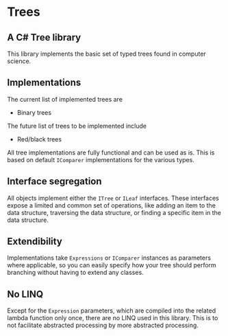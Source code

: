 # Trees

## A C# Tree library

This library implements the basic set of typed trees found in computer science.

## Implementations

The current list of implemented trees are
- Binary trees

The future list of trees to be implemented include
- Red/black trees

All tree implementations are fully functional and can be used as is. This is based on default ```IComparer``` implementations for the various types.

## Interface segregation

All objects implement either the ```ITree``` or ```ILeaf``` interfaces. These interfaces expose a limited and common set of operations, like adding an item to the data structure, traversing the data structure, or finding a specific item in the data structure.

## Extendibility

Implementations take ```Expressions``` or ```IComparer``` instances as parameters where applicable, so you can easily specify how your tree should perform branching without having to extend any classes.

## No LINQ

Except for the ```Expression``` parameters, which are compiled into the related lambda function only once, there are no LINQ used in this library. This is to not facilitate abstracted processing by more abstracted processing.
